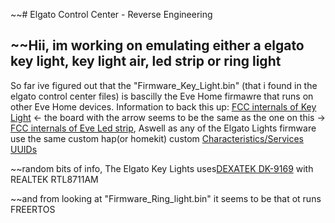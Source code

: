 ~~# Elgato Control Center - Reverse Engineering

~~Hii, im working on emulating either a elgato key light, key light air, led strip or ring light
------
So far ive figured out that the "Firmware_Key_Light.bin" (that i found in the elgato control center files) is bascilly the Eve Home firmawre that runs on other Eve Home devices. Information to back this up: [FCC internals of Key Light](https://fccid.io/2AAFM-LGHT001/Internal-Photos/Int-Photos-4105915) <- the board with the arrow seems to be the same as the one on this -> [FCC internals of Eve Led strip](https://fccid.io/SNE-LST-001/Internal-Photos/Internal-Photos-3903976), Aswell as any of the Elgato Lights firmware use the same custom hap(or homekit) custom [Characteristics/Services UUIDs](https://gist.github.com/simont77/3f4d4330fa55b83f8ca96388d9004e7d)

~~random bits of info, 
The Elgato Key Lights uses[DEXATEK DK-9169](https://2449d990-bff5-48ad-a283-8cfad4bf84e1.filesusr.com/ugd/6752fc_b86b4686fbbe4ffd94d6026b169b3a97.pdf) with REALTEK RTL8711AM

~~and from looking at "Firmware_Ring_light.bin" it seems to be that ot runs FREERTOS

